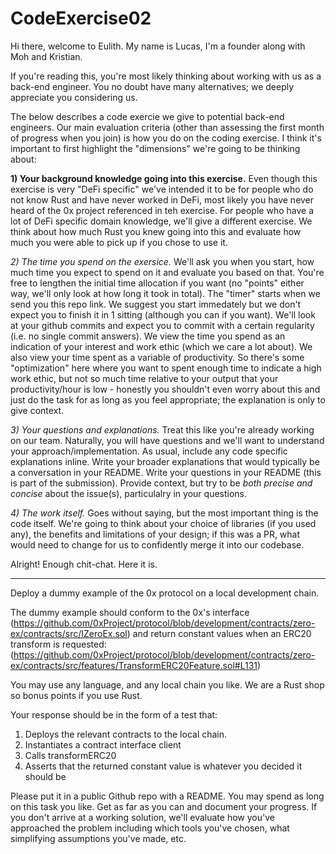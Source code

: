 # CodeExercise02

Hi there, welcome to Eulith. My name is Lucas, I'm a founder along with Moh and Kristian.

If you're reading this, you're most likely thinking about working with us as a back-end engineer. You no doubt have many alternatives; we deeply appreciate you considering us. 

The below describes a code exercie we give to potential back-end engineers. Our main evaluation criteria (other than assessing the first month of progress when you join) is how you do on the coding exercise. I think it's important to first highlight the "dimensions" we're going to be thinking about:

**1) Your background knowledge going into this exercise.**
Even though this exercise is very "DeFi specific" we've intended it to be for people who do not know Rust and have never worked in DeFi, most likely you have never heard of the 0x project referenced in teh exercise. For people who have a lot of DeFi specific domain knowledge, we'll give a different exercise. We think about how much Rust you knew going into this and evaluate how much you were able to pick up if you chose to use it.

*2) The time you spend on the exersice.*
We'll ask you when you start, how much time you expect to spend on it and evaluate you based on that. You're free to lengthen the initial time allocation if you want (no "points" either way, we'll only look at how long it took in total). The "timer" starts when we send you this repo link. We suggest you start immedately but we don't expect you to finish it in 1 sitting (although you can if you want). We'll look at your github commits and expect you to commit with a certain regularity (i.e. no single commit answers). We view the time you spend as an indication of your interest and work ethic (which we care a lot about). We also view your time spent as a variable of productivity. So there's some "optimization" here where you want to spent enough time to indicate a high work ethic, but not so much time relative to your output that your productivity/hour is low - honestly you shouldn't even worry about this and just do the task for as long as you feel appropriate; the explanation is only to give context.

*3) Your questions and explanations.*
Treat this like you're already working on our team. Naturally, you will have questions and we'll want to understand your approach/implementation. As usual, include any code specific explanations inline. Write your broader explanations that would typically be a conversation in your README. Write your questions in your README (this is part of the submission). Provide context, but try to be _both precise and concise_ about the issue(s), particulalry in your questions.

*4) The work itself.*
Goes without saying, but the most important thing is the code itself. We're going to think about your choice of libraries (if you used any), the benefits and limitations of your design; if this was a PR, what would need to change for us to confidently merge it into our codebase.


Alright! Enough chit-chat. Here it is.

---

Deploy a dummy example of the 0x protocol on a local development chain. 

The dummy example should conform to the 0x's interface (https://github.com/0xProject/protocol/blob/development/contracts/zero-ex/contracts/src/IZeroEx.sol) and return constant values when an ERC20 transform is requested: (https://github.com/0xProject/protocol/blob/development/contracts/zero-ex/contracts/src/features/TransformERC20Feature.sol#L131)

You may use any language, and any local chain you like. We are a Rust shop so bonus points if you use Rust.

Your response should be in the form of a test that:

1. Deploys the relevant contracts to the local chain.
2. Instantiates a contract interface client
3. Calls transformERC20
4. Asserts that the returned constant value is whatever you decided it should be

Please put it in a public Github repo with a README. You may spend as long on this task you like. Get as far as you can and document your progress. If you don't arrive at a working solution, we'll evaluate how you've approached the problem including which tools you've chosen, what simplifying assumptions you've made, etc.
